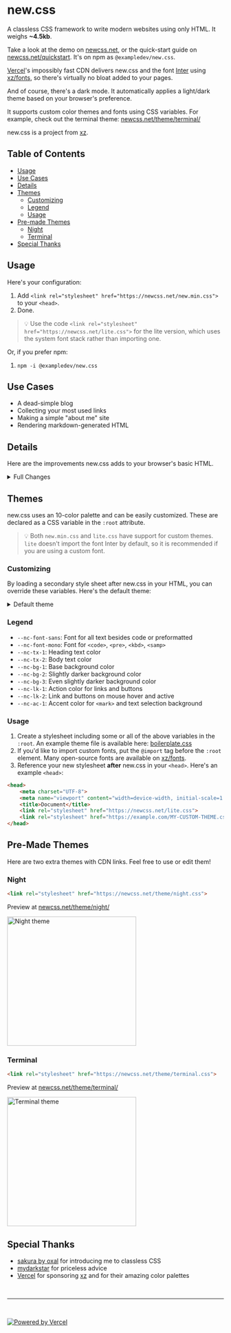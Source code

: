 # new.css

A classless CSS framework to write modern websites using only HTML. It weighs **~4.5kb**.

Take a look at the demo on [newcss.net](https://newcss.net/), or the quick-start guide on [newcss.net/quickstart](https://newcss.net/quickstart/). It's on npm as `@exampledev/new.css`.

[Vercel](https://vercel.com?utm_source=xz&amp;utm_campaign=new.css)'s impossibly fast CDN delivers new.css and the font [Inter](https://rsms.me/inter) using [xz/fonts](https://github.com/xz/fonts), so there's virtually no bloat added to your pages.

And of course, there's a dark mode. It automatically applies a light/dark theme based on your browser's preference.

It supports custom color themes and fonts using CSS variables. For example, check out the terminal theme: [newcss.net/theme/terminal/](https://newcss.net/theme/terminal/)

new.css is a project from [xz](https://xz.style).

## Table of Contents
- [Usage](#usage)
- [Use Cases](#use-cases)
- [Details](#details)
- [Themes](#themes)
    - [Customizing](#customizing)
    - [Legend](#legend)
    - [Usage](#usage)
- [Pre-made Themes](#pre-made-themes)
    - [Night](#night)
    - [Terminal](#terminal)
- [Special Thanks](#special-thanks)


## Usage

Here's your configuration:

1. Add `<link rel="stylesheet" href="https://newcss.net/new.min.css">` to your `<head>`.
2. Done.

> 💡 Use the code `<link rel="stylesheet" href="https://newcss.net/lite.css">` for the lite version, which uses the system font stack rather than importing one.

Or, if you prefer npm:

1. `npm -i @exampledev/new.css`

## Use Cases
- A dead-simple blog
- Collecting your most used links
- Making a simple "about me" site
- Rendering markdown-generated HTML

## Details
Here are the improvements new.css adds to your browser's basic HTML.

<details>
<summary>Full Changes</summary>

- **Global**
    - Slightly increase all text sizes
    - Use a less harsh color scheme
    - Use the Inter font, and if not possible, the system font
    - Redefine all margins to more sensible defaults
- `body`
    - Set a reasonable max width
    - Centered the body element, keeping left-alignment
- `abbr`
    - Question mark cursor on hover
- `blockquote`
    - Improved margins
    - Added background color
- `button`
    - Appears uniformly across browsers
    - Looks like a real button
- `code`
    - Added background color
    - Added outline stroke
- `details`
    - Looks more button-like with background color and link cursor on hover
- `h1`–`h6`
    - Uniform margins and padding
    - Tweaked font size
- `h1-h3`
    - Added thin bottom border line
- `hr`
    - Changed to single 1px line
- `kbd`
    - Looks like a real keyboard key
- `mark`
    - Added padding
    - Color follows theme
- `nav`
    - Added between-element margins
- `samp`
    - Ambiguous element, merged with `code`
- `table`
    - Basic styling to make cells more discernable
        - Border stroke across all cells
        - Alternating row background color
</details>

## Themes
new.css uses an 10-color palette and can be easily customized. These are declared as a CSS variable in the `:root` attribute.

> 💡 Both `new.min.css` and `lite.css` have support for custom themes. `lite` doesn't import the font Inter by default, so it is recommended if you are using a custom font.

### Customizing

By loading a secondary style sheet after new.css in your HTML, you can override these variables. Here's the default theme:

<details>
<summary>Default theme</summary>

```css
@import url('https://fonts.xz.style/serve/inter.css');

:root {
	--nc-font-sans: 'Inter', -apple-system, BlinkMacSystemFont, 'Segoe UI', Roboto, Oxygen, Ubuntu, Cantarell, 'Open Sans', 'Helvetica Neue', sans-serif, "Apple Color Emoji", "Segoe UI Emoji", "Segoe UI Symbol";
	--nc-font-mono: 'Courier New', Courier, 'Ubuntu Mono', 'Liberation Mono', monospace;
	--nc-tx-1: #000000;
	--nc-tx-2: #1A1A1A;
	--nc-bg-1: #FFFFFF;
	--nc-bg-2: #F6F8FA;
	--nc-bg-3: #E5E7EB;
	--nc-lk-1: #0070F3;
	--nc-lk-2: #0366D6;
	--nc-lk-tx: #FFFFFF;
	--nc-ac-1: #79FFE1;
    --nc-ac-tx: #0C4047;
}
```
</details>

### Legend

- `--nc-font-sans`: Font for all text besides code or preformatted
- `--nc-font-mono`: Font for `<code>`, `<pre>`, `<kbd>`, `<samp>`
- `--nc-tx-1`: Heading text color
- `--nc-tx-2`: Body text color
- `--nc-bg-1`: Base background color
- `--nc-bg-2`: Slightly darker background color
- `--nc-bg-3`: Even slightly darker background color
- `--nc-lk-1`: Action color for links and buttons
- `--nc-lk-2`: Link and buttons on mouse hover and active
- `--nc-ac-1`: Accent color for `<mark>` and text selection background

### Usage
1. Create a stylesheet including some or all of the above variables in the `:root`. An example theme file is available here: [boilerplate.css](https://newcss.net/theme/boilerplate.css)
2. If you'd like to import custom fonts, put the `@import` tag before the `:root` element. Many open-source fonts are available on [xz/fonts](https://github.com/xz/fonts).
3. Reference your new stylesheet **after** new.css in your `<head>`. Here's an example `<head>`:
```html
<head>
    <meta charset="UTF-8">
    <meta name="viewport" content="width=device-width, initial-scale=1.0">
    <title>Document</title>
    <link rel="stylesheet" href="https://newcss.net/lite.css">
    <link rel="stylesheet" href="https://example.com/MY-CUSTOM-THEME.css">
</head>
```

## Pre-Made Themes
Here are two extra themes with CDN links. Feel free to use or edit them!

### Night
```html
<link rel="stylesheet" href="https://newcss.net/theme/night.css">
```

Preview at [newcss.net/theme/night/](https://newcss.net/theme/night/)

<img src="https://newcss.net/_assets/night.png" alt="Night theme" width="300px">

### Terminal
```html
<link rel="stylesheet" href="https://newcss.net/theme/terminal.css">
```

Preview at [newcss.net/theme/terminal/](https://newcss.net/theme/terminal/)

<img src="https://newcss.net/_assets/terminal.png" alt="Terminal theme" width="300px">

## Special Thanks
- [sakura by oxal](https://github.com/oxalorg/sakura) for introducing me to classless CSS
- [mydarkstar](https://mydarkstar.net/) for priceless advice
- [Vercel](https://vercel.com/?utm_source=xz&utm_campaign=new.css) for sponsoring [xz](https://xz.style) and for their amazing color palettes

<br>
<hr>
<br>

<a href="https://vercel.com?utm_source=xz&amp;utm_campaign=new.css" target="_blank"><img src="https://vercel-badges.now.sh/powered-by-vercel.svg" alt="Powered by Vercel"></a>
